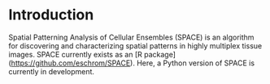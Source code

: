 # Introduction

Spatial Patterning Analysis of Cellular Ensembles (SPACE) is an algorithm for discovering and characterizing spatial patterns in highly multiplex tissue images. SPACE currently exists as an [R package] (https://github.com/eschrom/SPACE). Here, a Python version of SPACE is currently in development.